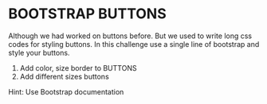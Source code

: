 # BOOTSTRAP BUTTONS

Although we had worked on buttons before. But we used to write long css codes for styling buttons.
 In this challenge use a single line of bootstrap and style your buttons.
 1. Add color, size border to BUTTONS
 2. Add different sizes buttons

 Hint: Use Bootstrap documentation
